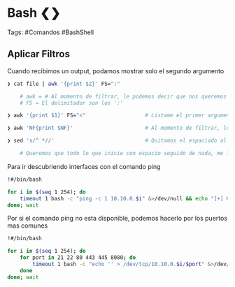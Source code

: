 # Bash ❮❯

Tags: #Comandos #BashShell 

## Aplicar Filtros 

Cuando recibimos un output, podamos mostrar solo el segundo argumento 
```bash
❯ cat file | awk '{print $2}' FS=":"

	# awk = # Al momento de filtrar, le podemos decir que nos queremos quedar con el segundo argumento
	# FS = El delimitador son los ':'
```

```bash
❯ awk '{print $1}' FS="<"                   # Listame el primer argumento (izquierda a derecha), tomando el simbolo '<' como delimitador 
```

```bash
❯ awk 'NF{print $NF}'                       # Al momento de filtrar, le podemos decir que nos queremos quedar con el ultimo argumento
```

```bash
❯ sed 's/^ *//'                             # Quitamos el espaciado al principio de un otuput

	# Queremos que todo lo que inicie con espacio seguido de nada, me lo quite 
```

Para ir descubriendo interfaces con el comando ping 
```bash 
!#/bin/bash 

for i in $(seq 1 254); do
	timeout 1 bash -c "ping -c 1 10.10.0.$i" &>/dev/null && echo "[+] Host 10.10.0.$i - ACTIVE" &
done; wait  
```

Por si el comando ping no esta disponible, podemos hacerlo por los puertos mas comunes 
```bash
!#/bin/bash 

for i in $(seq 1 254); do
	for port in 21 22 80 443 445 8080; do
		timeout 1 bash -c "echo '' > /dev/tcp/10.10.0.$i/$port" &>/dev/null && echo "[+] Host 10.10.0.$i - PORT $port - OPEN" &
	done 
done; wait 
```

